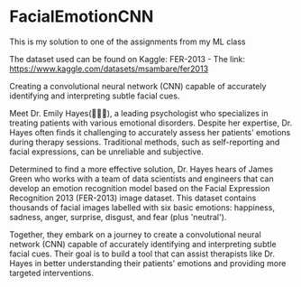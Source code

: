# FacialEmotionCNN

This is my solution to one of the assignments from my ML class

The dataset used can be found on Kaggle: FER-2013 - The link: https://www.kaggle.com/datasets/msambare/fer2013

Creating a convolutional neural network (CNN) capable of accurately identifying and interpreting subtle facial cues.

Meet Dr. Emily Hayes(👩🏻‍⚕️), a leading psychologist who specializes in treating patients with various emotional disorders. Despite her expertise, Dr. Hayes often finds it challenging to accurately assess her patients' emotions during therapy sessions. Traditional methods, such as self-reporting and facial expressions, can be unreliable and subjective.

Determined to find a more effective solution, Dr. Hayes hears of James Green who works with a team of data scientists and engineers that can develop an emotion recognition model based on the Facial Expression Recognition 2013 (FER-2013) image dataset. This dataset contains thousands of facial images labelled with six basic emotions: happiness, sadness, anger, surprise, disgust, and fear (plus 'neutral').

Together, they embark on a journey to create a convolutional neural network (CNN) capable of accurately identifying and interpreting subtle facial cues. Their goal is to build a tool that can assist therapists like Dr. Hayes in better understanding their patients' emotions and providing more targeted interventions.
